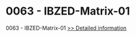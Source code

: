 # 0063 - IBZED-Matrix-01
0063 - IBZED-Matrix-01
[>> Detailed information](https://secure.shareit.com/shareit/product.html?productid=300951606&affiliateid=200057808)